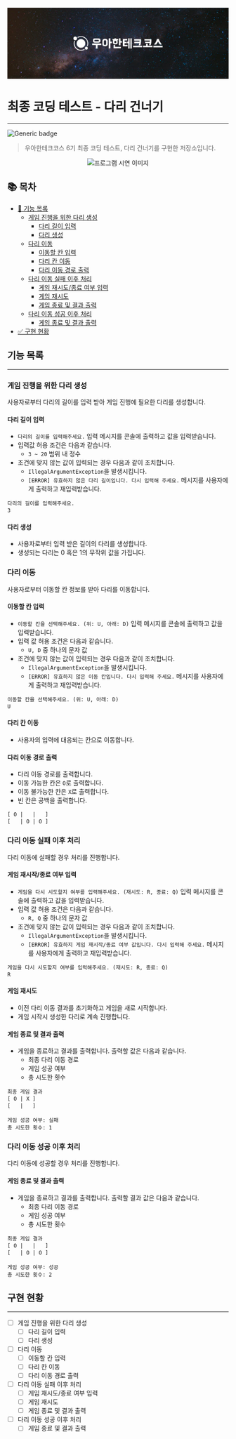 <p align="center">
    <img src="images/title.png" alt="우아한테크코스">
</p>

# 최종 코딩 테스트 - 다리 건너기

- - -

![Generic badge](https://img.shields.io/badge/test-0_passed-blue.svg)

> 우아한테크코스 6기 최종 코딩 테스트, 다리 건너기를 구현한 저장소입니다.

<p align="center">
    <img src="images/{image}.gif" alt="프로그램 시연 이미지">
</p>

## 📚 목차

- [📝 기능 목록](#기능-목록)
    - [게임 진행을 위한 다리 생성](#게임-진행을-위한-다리-생성)
        - [다리 길이 입력](#다리-길이-입력)
        - [다리 생성](#다리-생성)
    - [다리 이동](#다리-이동)
        - [이동할 칸 입력](#이동할-칸-입력)
        - [다리 칸 이동](#다리-칸-이동)
        - [다리 이동 경로 출력](#다리-이동-경로-출력)
    - [다리 이동 실패 이후 처리](#다리-이동-실패-이후-처리)
        - [게임 재시도/종료 여부 입력](#게임-재시도/종료-여부-입력)
        - [게임 재시도](#게임-재시도)
        - [게임 종료 및 결과 출력](#게임-종료-및-결과-출력)
    - [다리 이동 성공 이후 처리](#다리-이동-성공-이후-처리)
        - [게임 종료 및 결과 출력](#게임-종료-및-결과-출력)
- [✅ 구현 현황](#구현-현황)

## 기능 목록

- - -

### 게임 진행을 위한 다리 생성

사용자로부터 다리의 길이를 입력 받아 게임 진행에 필요한 다리를 생성합니다.

#### 다리 길이 입력

- `다리의 길이를 입력해주세요.` 입력 메시지를 콘솔에 출력하고 값을 입력받습니다.
- 입력값 허용 조건은 다음과 같습니다.
    - `3 ~ 20` 범위 내 정수
- 조건에 맞지 않는 값이 입력되는 경우 다음과 같이 조치합니다.
    - `IllegalArgumentException`을 발생시킵니다.
    - `[ERROR] 유효하지 않은 다리 길이입니다. 다시 입력해 주세요.` 메시지를 사용자에게 출력하고 재입력받습니다.

```agsl
다리의 길이를 입력해주세요.
3
```

#### 다리 생성

- 사용자로부터 입력 받은 길이의 다리를 생성합니다.
- 생성되는 다리는 0 혹은 1의 무작위 값을 가집니다.

### 다리 이동

사용자로부터 이동할 칸 정보를 받아 다리를 이동합니다.

#### 이동할 칸 입력

- `이동할 칸을 선택해주세요. (위: U, 아래: D)` 입력 메시지를 콘솔에 출력하고 값을 입력받습니다.
- 입력 값 허용 조건은 다음과 같습니다.
    - `U, D` 중 하나의 문자 값
- 조건에 맞지 않는 값이 입력되는 경우 다음과 같이 조치합니다.
    - `IllegalArgumentException`을 발생시킵니다.
    - `[ERROR] 유효하지 않은 이동 칸입니다. 다시 입력해 주세요.` 메시지를 사용자에게 출력하고 재입력받습니다.

```
이동할 칸을 선택해주세요. (위: U, 아래: D)
U
```

#### 다리 칸 이동

- 사용자의 입력에 대응되는 칸으로 이동합니다.

#### 다리 이동 경로 출력

- 다리 이동 경로를 출력합니다.
- 이동 가능한 칸은 `O`로 출력합니다.
- 이동 불가능한 칸은 `X`로 출력합니다.
- 빈 칸은 공백을 출력합니다.

```agsl
[ O |   |   ]
[   | O | O ]
```

### 다리 이동 실패 이후 처리

다리 이동에 실패할 경우 처리를 진행합니다.

#### 게임 재시작/종료 여부 입력

- `게임을 다시 시도할지 여부를 입력해주세요. (재시도: R, 종료: Q)` 입력 메시지를 콘솔에 출력하고 값을 입력받습니다.
- 입력 값 허용 조건은 다음과 같습니다.
    - `R, Q` 중 하나의 문자 값
- 조건에 맞지 않는 값이 입력되는 경우 다음과 같이 조치합니다.
    - `IllegalArgumentException`을 발생시킵니다.
    - `[ERROR] 유효하지 게임 재시작/종료 여부 값입니다. 다시 입력해 주세요.` 메시지를 사용자에게 출력하고 재입력받습니다.

```
게임을 다시 시도할지 여부를 입력해주세요. (재시도: R, 종료: Q)
R
```

#### 게임 재시도

- 이전 다리 이동 결과를 초기화하고 게임을 새로 시작합니다.
- 게임 시작시 생성한 다리로 계속 진행합니다.

#### 게임 종료 및 결과 출력

- 게임을 종료하고 결과를 출력합니다. 출력할 값은 다음과 같습니다.
    - 최종 다리 이동 경로
    - 게임 성공 여부
    - 총 시도한 횟수

```agsl
최종 게임 결과
[ O | X ]
[   |   ]

게임 성공 여부: 실패
총 시도한 횟수: 1
```

### 다리 이동 성공 이후 처리

다리 이동에 성공할 경우 처리를 진행합니다.

#### 게임 종료 및 결과 출력

- 게임을 종료하고 결과를 출력합니다. 출력할 결과 값은 다음과 같습니다.
    - 최종 다리 이동 경로
    - 게임 성공 여부
    - 총 시도한 횟수

```agsl
최종 게임 결과
[ O |   |   ]
[   | O | O ]

게임 성공 여부: 성공
총 시도한 횟수: 2
```

## 구현 현황

- - -

- [ ] 게임 진행을 위한 다리 생성
    - [ ] 다리 길이 입력
    - [ ] 다리 생성
- [ ] 다리 이동
    - [ ] 이동할 칸 입력
    - [ ] 다리 칸 이동
    - [ ] 다리 이동 경로 출력
- [ ] 다리 이동 실패 이후 처리
    - [ ] 게임 재시도/종료 여부 입력
    - [ ] 게임 재시도
    - [ ] 게임 종료 및 결과 출력
- [ ] 다리 이동 성공 이후 처리
    - [ ] 게임 종료 및 결과 출력
